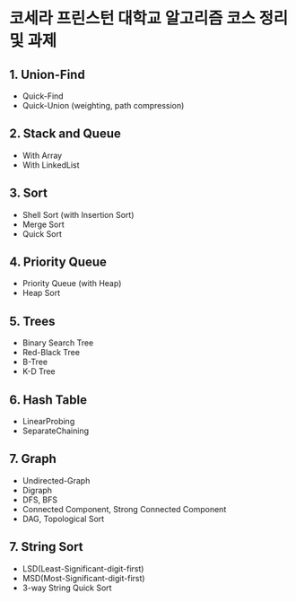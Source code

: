 # 코세라 프린스턴 대학교 알고리즘 코스 정리 및 과제

## 1. Union-Find
* Quick-Find
* Quick-Union (weighting, path compression)
## 2. Stack and Queue
* With Array
* With LinkedList
## 3. Sort
* Shell Sort (with Insertion Sort)
* Merge Sort
* Quick Sort
## 4. Priority Queue
* Priority Queue (with Heap)
* Heap Sort
## 5. Trees
* Binary Search Tree
* Red-Black Tree
* B-Tree
* K-D Tree
## 6. Hash Table
* LinearProbing
* SeparateChaining
## 7. Graph
* Undirected-Graph
* Digraph
* DFS, BFS
* Connected Component, Strong Connected Component
* DAG, Topological Sort
## 7. String Sort
* LSD(Least-Significant-digit-first)
* MSD(Most-Significant-digit-first)
* 3-way String Quick Sort
